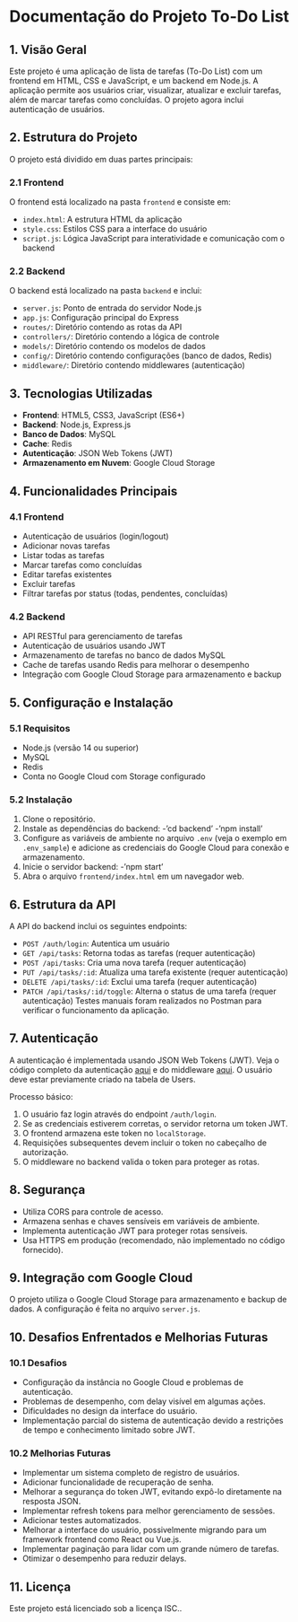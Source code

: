 # Documentação do Projeto To-Do List

## 1. Visão Geral
Este projeto é uma aplicação de lista de tarefas (To-Do List) com um frontend em HTML, CSS e JavaScript, e um backend em Node.js. A aplicação permite aos usuários criar, visualizar, atualizar e excluir tarefas, além de marcar tarefas como concluídas. O projeto agora inclui autenticação de usuários.

## 2. Estrutura do Projeto
O projeto está dividido em duas partes principais:

### 2.1 Frontend
O frontend está localizado na pasta `frontend` e consiste em:
- `index.html`: A estrutura HTML da aplicação
- `style.css`: Estilos CSS para a interface do usuário
- `script.js`: Lógica JavaScript para interatividade e comunicação com o backend

### 2.2 Backend
O backend está localizado na pasta `backend` e inclui:
- `server.js`: Ponto de entrada do servidor Node.js
- `app.js`: Configuração principal do Express
- `routes/`: Diretório contendo as rotas da API
- `controllers/`: Diretório contendo a lógica de controle
- `models/`: Diretório contendo os modelos de dados
- `config/`: Diretório contendo configurações (banco de dados, Redis)
- `middleware/`: Diretório contendo middlewares (autenticação)

## 3. Tecnologias Utilizadas
- **Frontend**: HTML5, CSS3, JavaScript (ES6+)
- **Backend**: Node.js, Express.js
- **Banco de Dados**: MySQL
- **Cache**: Redis
- **Autenticação**: JSON Web Tokens (JWT)
- **Armazenamento em Nuvem**: Google Cloud Storage

## 4. Funcionalidades Principais

### 4.1 Frontend
- Autenticação de usuários (login/logout)
- Adicionar novas tarefas
- Listar todas as tarefas
- Marcar tarefas como concluídas
- Editar tarefas existentes
- Excluir tarefas
- Filtrar tarefas por status (todas, pendentes, concluídas)

### 4.2 Backend
- API RESTful para gerenciamento de tarefas
- Autenticação de usuários usando JWT
- Armazenamento de tarefas no banco de dados MySQL
- Cache de tarefas usando Redis para melhorar o desempenho
- Integração com Google Cloud Storage para armazenamento e backup

## 5. Configuração e Instalação

### 5.1 Requisitos
- Node.js (versão 14 ou superior)
- MySQL
- Redis
- Conta no Google Cloud com Storage configurado

### 5.2 Instalação
1. Clone o repositório.
2. Instale as dependências do backend:
   -’cd backend’
   -’npm install’
3. Configure as variáveis de ambiente no arquivo `.env` (veja o exemplo em `.env_sample`) e adicione as credenciais do Google Cloud para conexão e armazenamento.
4. Inicie o servidor backend:
   -’npm start’
5. Abra o arquivo `frontend/index.html` em um navegador web.

## 6. Estrutura da API
A API do backend inclui os seguintes endpoints:

- `POST /auth/login`: Autentica um usuário
- `GET /api/tasks`: Retorna todas as tarefas (requer autenticação)
- `POST /api/tasks`: Cria uma nova tarefa (requer autenticação)
- `PUT /api/tasks/:id`: Atualiza uma tarefa existente (requer autenticação)
- `DELETE /api/tasks/:id`: Exclui uma tarefa (requer autenticação)
- `PATCH /api/tasks/:id/toggle`: Alterna o status de uma tarefa (requer autenticação)
Testes manuais foram realizados no Postman para verificar o funcionamento da aplicação.

## 7. Autenticação
A autenticação é implementada usando JSON Web Tokens (JWT). Veja o código completo da autenticação [aqui](./src/controllers/authController.js) e do middleware [aqui](./src/middleware/auth.js).
O usuário deve estar previamente criado na tabela de Users.

Processo básico:
1. O usuário faz login através do endpoint `/auth/login`.
2. Se as credenciais estiverem corretas, o servidor retorna um token JWT.
3. O frontend armazena este token no `localStorage`.
4. Requisições subsequentes devem incluir o token no cabeçalho de autorização.
5. O middleware no backend valida o token para proteger as rotas.

## 8. Segurança
- Utiliza CORS para controle de acesso.
- Armazena senhas e chaves sensíveis em variáveis de ambiente.
- Implementa autenticação JWT para proteger rotas sensíveis.
- Usa HTTPS em produção (recomendado, não implementado no código fornecido).

## 9. Integração com Google Cloud
O projeto utiliza o Google Cloud Storage para armazenamento e backup de dados. A configuração é feita no arquivo `server.js`.


## 10. Desafios Enfrentados e Melhorias Futuras

### 10.1 Desafios
- Configuração da instância no Google Cloud e problemas de autenticação.
- Problemas de desempenho, com delay visível em algumas ações.
- Dificuldades no design da interface do usuário.
- Implementação parcial do sistema de autenticação devido a restrições de tempo e conhecimento limitado sobre JWT.

### 10.2 Melhorias Futuras
- Implementar um sistema completo de registro de usuários.
- Adicionar funcionalidade de recuperação de senha.
- Melhorar a segurança do token JWT, evitando expô-lo diretamente na resposta JSON.
- Implementar refresh tokens para melhor gerenciamento de sessões.
- Adicionar testes automatizados.
- Melhorar a interface do usuário, possivelmente migrando para um framework frontend como React ou Vue.js.
- Implementar paginação para lidar com um grande número de tarefas.
- Otimizar o desempenho para reduzir delays.

## 11. Licença
Este projeto está licenciado sob a licença ISC..

